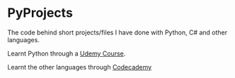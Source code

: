 # PyProjects
The code behind short projects/files I have done with Python, C# and other languages.

Learnt Python through a [Udemy Course](https://www.udemy.com/course/100-days-of-code/). 

Learnt the other languages through [Codecademy](https://www.codecademy.com/learn)


